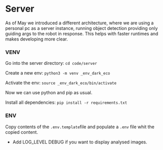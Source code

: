 # Server
As of May we introduced a different architecture, where we are using a personal pc as a server instance, running object detection providing only guiding args to the robot in response. This helps with faster runtimes and makes developing more clear.

### VENV
Go into the server directory: `cd code/server`

Create a new env: `python3 -m venv _env_dark_eco`

Activate the env: `source _env_dark_eco/bin/activate`

Now we can use python and pip as usual.

Install all dependencies: `pip install -r requirements.txt`

### ENV
Copy contents of the `.env.template`file and populate a `.env` file whit the copied content.

- Add LOG_LEVEL DEBUG if you want to display analysed images.
